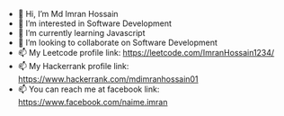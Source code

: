 - 👋 Hi, I’m Md Imran Hossain
- 👀 I’m interested in Software Development
- 🌱 I’m currently learning Javascript
- 💞️ I’m looking to collaborate on Software Development
- 📫 My Leetcode profile link: https://leetcode.com/ImranHossain1234/
- 📫 My Hackerrank profile link: https://www.hackerrank.com/mdimranhossain01
- 📫 You can reach me at facebook link: https://www.facebook.com/naime.imran
